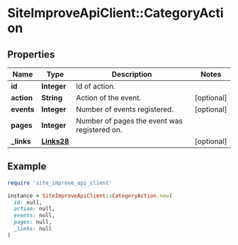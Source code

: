 # SiteImproveApiClient::CategoryAction

## Properties

| Name | Type | Description | Notes |
| ---- | ---- | ----------- | ----- |
| **id** | **Integer** | Id of action. |  |
| **action** | **String** | Action of the event. | [optional] |
| **events** | **Integer** | Number of events registered. | [optional] |
| **pages** | **Integer** | Number of pages the event was registered on. |  |
| **_links** | [**Links28**](Links28.md) |  | [optional] |

## Example

```ruby
require 'site_improve_api_client'

instance = SiteImproveApiClient::CategoryAction.new(
  id: null,
  action: null,
  events: null,
  pages: null,
  _links: null
)
```

